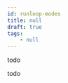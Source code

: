```yaml
---
id: runloop-modes
title: null
draft: true
tags:
    - null
---
```


<!--front-->
todo

<!--back-->
todo
